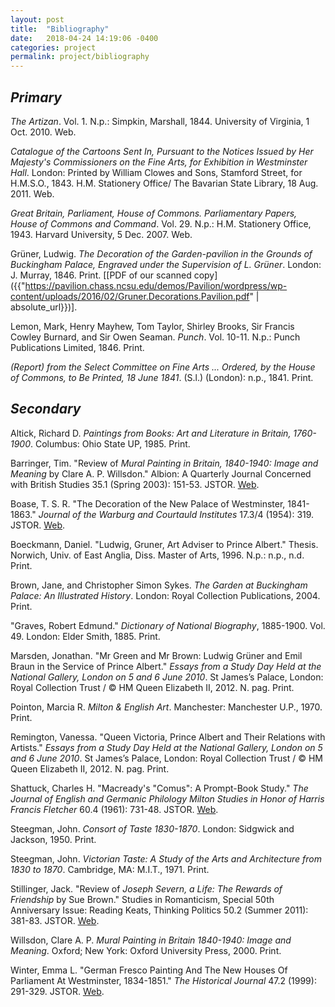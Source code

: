 ```yaml
---
layout: post
title:  "Bibliography"
date:   2018-04-24 14:19:06 -0400
categories: project
permalink: project/bibliography
---
```

<h2><em>Primary</em></h2>

*The Artizan*. Vol. 1. N.p.: Simpkin, Marshall, 1844. University of Virginia, 1 Oct. 2010. Web.

*Catalogue of the Cartoons Sent In, Pursuant to the Notices Issued by Her Majesty's Commissioners on the Fine Arts, for Exhibition in Westminster Hall*. London: Printed by William Clowes and Sons, Stamford Street, for H.M.S.O., 1843. H.M. Stationery Office/ The Bavarian State Library, 18 Aug. 2011. Web.

*Great Britain, Parliament, House of Commons. Parliamentary Papers, House of Commons and Command*. Vol. 29. N.p.: H.M. Stationery Office, 1943. Harvard University, 5 Dec. 2007. Web.

Grüner, Ludwig. *The Decoration of the Garden-pavilion in the Grounds of Buckingham Palace, Engraved under the Supervision of L. Grüner*. London: J. Murray, 1846. Print. [[PDF of our scanned copy]({{"https://pavilion.chass.ncsu.edu/demos/Pavilion/wordpress/wp-content/uploads/2016/02/Gruner.Decorations.Pavilion.pdf" | absolute_url}})].

Lemon, Mark, Henry Mayhew, Tom Taylor, Shirley Brooks, Sir Francis Cowley Burnard, and Sir Owen Seaman. *Punch*. Vol. 10-11. N.p.: Punch Publications Limited, 1846. Print.

*(Report) from the Select Committee on Fine Arts ... Ordered, by the House of Commons, to Be Printed, 18 June 1841*. (S.l.) (London): n.p., 1841. Print.

<h2><em>Secondary</em></h2>

Altick, Richard D. *Paintings from Books: Art and Literature in Britain, 1760-1900*. Columbus: Ohio State UP, 1985. Print.

Barringer, Tim. "Review of *Mural Painting in Britain, 1840-1940: Image and Meaning* by Clare A. P. Willsdon." Albion: A Quarterly Journal Concerned with British Studies 35.1 (Spring 2003): 151-53. JSTOR. [Web]({{"http://www.jstor.org/stable/4054557"}}).

Boase, T. S. R. "The Decoration of the New Palace of Westminster, 1841-1863." *Journal of the Warburg and Courtauld Institutes* 17.3/4 (1954): 319. JSTOR. [Web]({{"https://www.jstor.org/stable/750325"}}).

Boeckmann, Daniel. "Ludwig, Gruner, Art Adviser to Prince Albert." Thesis. Norwich, Univ. of East Anglia, Diss. Master of Arts, 1996. N.p.: n.p., n.d. Print.

Brown, Jane, and Christopher Simon Sykes. *The Garden at Buckingham Palace: An Illustrated History*. London: Royal Collection Publications, 2004. Print.

"Graves, Robert Edmund." *Dictionary of National Biography*, 1885-1900. Vol. 49. London: Elder Smith, 1885. Print.

Marsden, Jonathan. "Mr Green and Mr Brown: Ludwig Grüner and Emil Braun in the Service of Prince Albert." *Essays from a Study Day Held at the National Gallery, London on 5 and 6 June 2010*. St James’s Palace, London: Royal Collection Trust / © HM Queen Elizabeth II, 2012. N. pag. Print.

Pointon, Marcia R. *Milton & English Art*. Manchester: Manchester U.P., 1970. Print.

Remington, Vanessa. "Queen Victoria, Prince Albert and Their Relations with Artists." *Essays from a Study Day Held at the National Gallery, London on 5 and 6 June 2010*. St James’s Palace, London: Royal Collection Trust / © HM Queen Elizabeth II, 2012. N. pag. Print.

Shattuck, Charles H. "Macready's "Comus": A Prompt-Book Study." *The Journal of English and Germanic Philology Milton Studies in Honor of Harris Francis Fletcher* 60.4 (1961): 731-48. JSTOR. [Web]({{"http://www.jstor.org/stable/27713929"}}).

Steegman, John. *Consort of Taste 1830-1870*. London: Sidgwick and Jackson, 1950. Print.

Steegman, John. *Victorian Taste: A Study of the Arts and Architecture from 1830 to 1870*. Cambridge, MA: M.I.T., 1971. Print.

Stillinger, Jack. "Review of *Joseph Severn, a Life: The Rewards of Friendship* by Sue Brown." Studies in Romanticism, Special 50th Anniversary Issue: Reading Keats, Thinking Politics 50.2 (Summer 2011): 381-83. JSTOR. [Web]({{"http://www.jstor.org/stable/23056045"}}).

Willsdon, Clare A. P. *Mural Painting in Britain 1840-1940: Image and Meaning*. Oxford; New York: Oxford University Press, 2000. Print.

Winter, Emma L. "German Fresco Painting And The New Houses Of Parliament At Westminster, 1834-1851." *The Historical Journal* 47.2 (1999): 291-329. JSTOR. [Web]({{"http://www.jstor.org/stable/4091561"}}).
